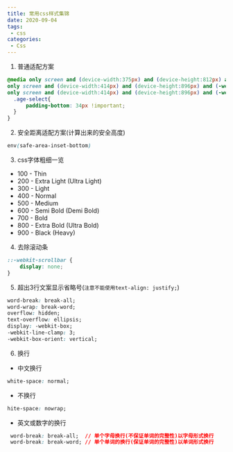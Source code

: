 ```yaml
---
title: 常用css样式集锦
date: 2020-09-04
tags:
 - css
categories: 
 - Css
---
```

1. 普通适配方案
``` css
@media only screen and (device-width:375px) and (device-height:812px) and (-webkit-device-pixel-ratio:3),
only screen and (device-width:414px) and (device-height:896px) and (-webkit-device-pixel-ratio:2),
only screen and (device-width:414px) and (device-height:896px) and (-webkit-device-pixel-ratio:3){
  .age-select{
      padding-bottom: 34px !important;
  }
}
```
2. 安全距离适配方案(计算出来的安全高度)
``` css
env(safe-area-inset-bottom)
```
3. css字体粗细一览
- 100 - Thin
- 200 - Extra Light (Ultra Light)
- 300 - Light
- 400 - Normal
- 500 - Medium
- 600 - Semi Bold (Demi Bold)
- 700 - Bold
- 800 - Extra Bold (Ultra Bold)
- 900 - Black (Heavy)
4. 去除滚动条
``` css
::-webkit-scrollbar {
    display: none;
}
```
5. 超出3行文案显示省略号(`注意不能使用text-align: justify;`)
``` css
word-break: break-all;
word-wrap: break-word;
overflow: hidden;
text-overflow: ellipsis;
display: -webkit-box;
-webkit-line-clamp: 3;
-webkit-box-orient: vertical;
```
6. 换行
- 中文换行 
``` css
white-space: normal;
```
- 不换行
``` css
hite-space: nowrap;
```
- 英文或数字的换行
``` css
 word-break: break-all;  // 单个字母换行(不保证单词的完整性)以字母形式换行
 word-break: break-word; // 单个单词的换行(保证单词的完整性)以单词形式换行
```